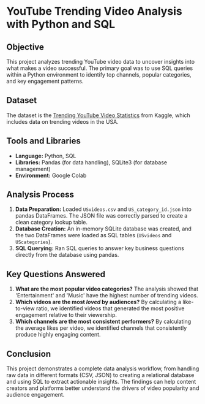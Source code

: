 # YouTube Trending Video Analysis with Python and SQL

## Objective
This project analyzes trending YouTube video data to uncover insights into what makes a video successful. The primary goal was to use SQL queries within a Python environment to identify top channels, popular categories, and key engagement patterns.

## Dataset
The dataset is the [Trending YouTube Video Statistics](https://www.kaggle.com/datasets/datasnaek/youtube-new) from Kaggle, which includes data on trending videos in the USA.

## Tools and Libraries
- **Language:** Python, SQL
- **Libraries:** Pandas (for data handling), SQLite3 (for database management)
- **Environment:** Google Colab

## Analysis Process
1.  **Data Preparation:** Loaded `USvideos.csv` and `US_category_id.json` into pandas DataFrames. The JSON file was correctly parsed to create a clean category lookup table.
2.  **Database Creation:** An in-memory SQLite database was created, and the two DataFrames were loaded as SQL tables (`USvideos` and `UScategories`).
3.  **SQL Querying:** Ran SQL queries to answer key business questions directly from the database using pandas.

## Key Questions Answered
1.  **What are the most popular video categories?** The analysis showed that 'Entertainment' and 'Music' have the highest number of trending videos.
2.  **Which videos are the most *loved* by audiences?** By calculating a like-to-view ratio, we identified videos that generated the most positive engagement relative to their viewership.
3.  **Which channels are the most consistent performers?** By calculating the average likes per video, we identified channels that consistently produce highly engaging content.

## Conclusion
This project demonstrates a complete data analysis workflow, from handling raw data in different formats (CSV, JSON) to creating a relational database and using SQL to extract actionable insights. The findings can help content creators and platforms better understand the drivers of video popularity and audience engagement.
